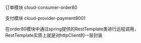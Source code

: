 





订单模块 cloud-consumer-order80



支付模块 cloud-provider-payment8001



在order80模块中通过spring提供的RestTemplate类进行远程调用，RestTemplate实质上就是对httpClient的一层封装